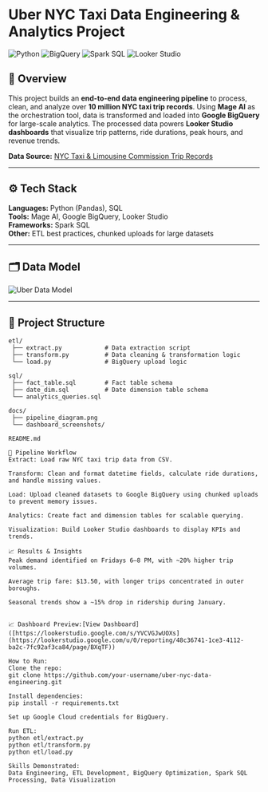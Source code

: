 # Uber NYC Taxi Data Engineering & Analytics Project

![Python](https://img.shields.io/badge/Python-3.11-blue)
![BigQuery](https://img.shields.io/badge/Google%20BigQuery-Data%20Warehouse-orange)
![Spark SQL](https://img.shields.io/badge/Spark%20SQL-Analytics-red)
![Looker Studio](https://img.shields.io/badge/Looker%20Studio-Dashboards-green)

## 📌 Overview  
This project builds an **end-to-end data engineering pipeline** to process, clean, and analyze over **10 million NYC taxi trip records**. Using **Mage AI** as the orchestration tool, data is transformed and loaded into **Google BigQuery** for large-scale analytics. The processed data powers **Looker Studio dashboards** that visualize trip patterns, ride durations, peak hours, and revenue trends.

**Data Source:** [NYC Taxi & Limousine Commission Trip Records](https://www.nyc.gov/site/tlc/about/tlc-trip-record-data.page)  

---

## ⚙️ Tech Stack  
**Languages:** Python (Pandas), SQL  
**Tools:** Mage AI, Google BigQuery, Looker Studio  
**Frameworks:** Spark SQL  
**Other:** ETL best practices, chunked uploads for large datasets  

---

## 🗂 Data Model  
![Uber Data Model](docs/uber_data_model.png)  

---

## 📂 Project Structure  
```plaintext
etl/
 ├── extract.py            # Data extraction script
 ├── transform.py          # Data cleaning & transformation logic
 └── load.py               # BigQuery upload logic

sql/
 ├── fact_table.sql        # Fact table schema
 ├── date_dim.sql          # Date dimension table schema
 └── analytics_queries.sql

docs/
 ├── pipeline_diagram.png
 └── dashboard_screenshots/

README.md

🔄 Pipeline Workflow
Extract: Load raw NYC taxi trip data from CSV.

Transform: Clean and format datetime fields, calculate ride durations, and handle missing values.

Load: Upload cleaned datasets to Google BigQuery using chunked uploads to prevent memory issues.

Analytics: Create fact and dimension tables for scalable querying.

Visualization: Build Looker Studio dashboards to display KPIs and trends.

📈 Results & Insights
Peak demand identified on Fridays 6–8 PM, with ~20% higher trip volumes.

Average trip fare: $13.50, with longer trips concentrated in outer boroughs.

Seasonal trends show a ~15% drop in ridership during January.


📈 Dashboard Preview:[View Dashboard]([https://lookerstudio.google.com/s/YVCVGJwUOXs](https://lookerstudio.google.com/u/0/reporting/48c36741-1ce3-4112-ba2c-7fc92af3ca84/page/BXqTF))

How to Run:
Clone the repo:
git clone https://github.com/your-username/uber-nyc-data-engineering.git

Install dependencies:
pip install -r requirements.txt

Set up Google Cloud credentials for BigQuery.

Run ETL:
python etl/extract.py
python etl/transform.py
python etl/load.py

Skills Demonstrated:
Data Engineering, ETL Development, BigQuery Optimization, Spark SQL Processing, Data Visualization

